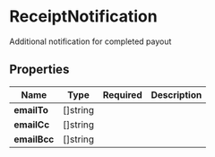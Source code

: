 # ReceiptNotification

Additional notification for completed payout

## Properties

| Name | Type | Required | Description |
| ------------ | ------------- | ------------- | ------------- |
| **emailTo** | []string |  |  |
**emailCc** | []string |  |  |
**emailBcc** | []string |  |  |


